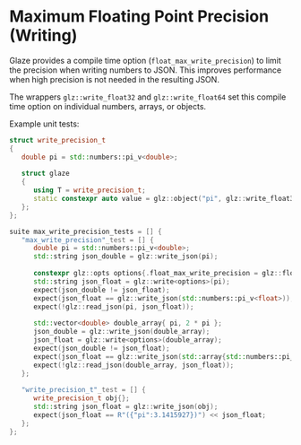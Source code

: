 # Maximum Floating Point Precision (Writing)

Glaze provides a compile time option (`float_max_write_precision`) to limit the precision when writing numbers to JSON. This improves performance when high precision is not needed in the resulting JSON.

The wrappers `glz::write_float32` and `glz::write_float64` set this compile time option on individual numbers, arrays, or objects.

Example unit tests:

```c++
struct write_precision_t
{
   double pi = std::numbers::pi_v<double>;
   
   struct glaze
   {
      using T = write_precision_t;
      static constexpr auto value = glz::object("pi", glz::write_float32<&T::pi>);
   };
};

suite max_write_precision_tests = [] {
   "max_write_precision"_test = [] {
      double pi = std::numbers::pi_v<double>;
      std::string json_double = glz::write_json(pi);
      
      constexpr glz::opts options{.float_max_write_precision = glz::float_precision::float32};
      std::string json_float = glz::write<options>(pi);
      expect(json_double != json_float);
      expect(json_float == glz::write_json(std::numbers::pi_v<float>));
      expect(!glz::read_json(pi, json_float));
      
      std::vector<double> double_array{ pi, 2 * pi };
      json_double = glz::write_json(double_array);
      json_float = glz::write<options>(double_array);
      expect(json_double != json_float);
      expect(json_float == glz::write_json(std::array{std::numbers::pi_v<float>, 2 * std::numbers::pi_v<float>}));
      expect(!glz::read_json(double_array, json_float));
   };
   
   "write_precision_t"_test = [] {
      write_precision_t obj{};
      std::string json_float = glz::write_json(obj);
      expect(json_float == R"({"pi":3.1415927})") << json_float;
   };
};
```

